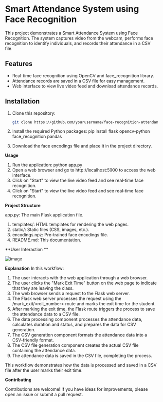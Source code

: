# Smart Attendance System using Face Recognition

This project demonstrates a Smart Attendance System using Face Recognition. The system captures video from the webcam, performs face recognition to identify individuals, and records their attendance in a CSV file.

## Features

- Real-time face recognition using OpenCV and face_recognition library.
- Attendance records are saved in a CSV file for easy management.
- Web interface to view live video feed and download attendance records.
  
## Installation

1. Clone this repository:
   ```bash
   git clone https://github.com/yourusername/face-recognition-attendance.git

1. Install the required Python packages:
pip install flask opencv-python face_recognition pandas

2. Download the face encodings file and place it in the project directory.

**Usage**

1. Run the application:
python app.py
2. Open a web browser and go to http://localhost:5000 to access the web interface.
3. Click on "Start" to view the live video feed and see real-time face recognition.
4. Click on "Start" to view the live video feed and see real-time face recognition.

**Project Structure**

app.py: The main Flask application file.
1. templates/: HTML templates for rendering the web pages.
2. static/: Static files (CSS, images, etc.).
3. encodings.npz: Pre-trained face encodings file.
4. README.md: This documentation.

**User Interaction  ** 

![image](https://github.com/Ayush-51/Minor-Project/assets/85790732/fe6a5481-e11e-431e-a44d-90b8fa047a99)

**Explanation**
In this workflow:

1. The user interacts with the web application through a web browser.
2. The user clicks the "Mark Exit Time" button on the web page to indicate that they are leaving the class.
3. The web browser sends a request to the Flask web server.
4. The Flask web server processes the request using the /mark_exit/<roll_number> route and marks the exit time for the student.
5. After marking the exit time, the Flask route triggers the process to save the attendance data to a CSV file.
6. The data processing component processes the attendance data, calculates duration and status, and prepares the data for CSV generation.
7. The CSV generation component formats the attendance data into a CSV-friendly format.
8. The CSV file generation component creates the actual CSV file containing the attendance data.
9. The attendance data is saved in the CSV file, completing the process.

This workflow demonstrates how the data is processed and saved in a CSV file after the user marks their exit time.


**Contributing**

Contributions are welcome! If you have ideas for improvements, please open an issue or submit a pull request.

